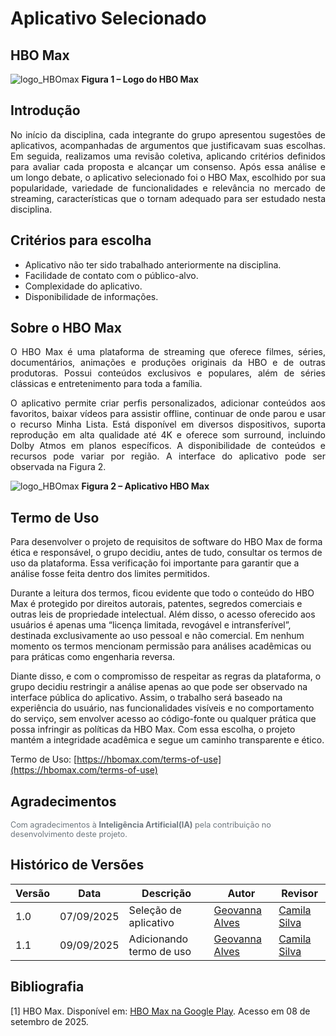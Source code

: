 # Aplicativo Selecionado

## HBO Max

![logo_HBOmax](https://i.postimg.cc/9MkV7GyR/icons8-hbo-max-240.png)
**Figura 1 – Logo do HBO Max**

## Introdução

<div style="text-align: justify;">
No início da disciplina, cada integrante do grupo apresentou sugestões de aplicativos, acompanhadas de argumentos que justificavam suas escolhas. Em seguida, realizamos uma revisão coletiva, aplicando critérios definidos para avaliar cada proposta e alcançar um consenso. Após essa análise e um longo debate, o aplicativo selecionado foi o HBO Max, escolhido por sua popularidade, variedade de funcionalidades e relevância no mercado de streaming, características que o tornam adequado para ser estudado nesta disciplina.
</div>

## Critérios para escolha

- Aplicativo não ter sido trabalhado anteriormente na disciplina.
- Facilidade de contato com o público-alvo.
- Complexidade do aplicativo.
- Disponibilidade de informações.

## Sobre o HBO Max

<div style="text-align: justify;">
O HBO Max é uma plataforma de streaming que oferece filmes, séries, documentários, animações e produções originais da HBO e de outras produtoras. Possui conteúdos exclusivos e populares, além de séries clássicas e entretenimento para toda a família.

O aplicativo permite criar perfis personalizados, adicionar conteúdos aos favoritos, baixar vídeos para assistir offline, continuar de onde parou e usar o recurso Minha Lista. Está disponível em diversos dispositivos, suporta reprodução em alta qualidade até 4K e oferece som surround, incluindo Dolby Atmos em planos específicos. A disponibilidade de conteúdos e recursos pode variar por região. A interface do aplicativo pode ser observada na Figura 2.

</div>

![logo_HBOmax](https://i.postimg.cc/V6tt1sbJ/play-google-hbomax-com.jpg)
**Figura 2 – Aplicativo HBO Max**

## Termo de Uso

Para desenvolver o projeto de requisitos de software do HBO Max de forma ética e responsável, o grupo decidiu, antes de tudo, consultar os termos de uso da plataforma. Essa verificação foi importante para garantir que a análise fosse feita dentro dos limites permitidos.

Durante a leitura dos termos, ficou evidente que todo o conteúdo do HBO Max é protegido por direitos autorais, patentes, segredos comerciais e outras leis de propriedade intelectual. Além disso, o acesso oferecido aos usuários é apenas uma “licença limitada, revogável e intransferível”, destinada exclusivamente ao uso pessoal e não comercial. Em nenhum momento os termos mencionam permissão para análises acadêmicas ou para práticas como engenharia reversa.

Diante disso, e com o compromisso de respeitar as regras da plataforma, o grupo decidiu restringir a análise apenas ao que pode ser observado na interface pública do aplicativo. Assim, o trabalho será baseado na experiência do usuário, nas funcionalidades visíveis e no comportamento do serviço, sem envolver acesso ao código-fonte ou qualquer prática que possa infringir as políticas da HBO Max. Com essa escolha, o projeto mantém a integridade acadêmica e segue um caminho transparente e ético.

Termo de Uso: [https://hbomax.com/terms-of-use](https://hbomax.com/terms-of-use)

## Agradecimentos

<div style="text-align:left; font-size:0.9em; color:#6c757d; margin-top:1em;">
  Com agradecimentos à <b>Inteligência Artificial(IA)</b> pela contribuição no desenvolvimento deste projeto.
</div>



## Histórico de Versões

| Versão | Data       | Descrição                | Autor                                                 | Revisor                                         |
| ------ | ---------- | ------------------------ | ----------------------------------------------------- | ----------------------------------------------- |
| 1.0    | 07/09/2025 | Seleção de aplicativo    | [Geovanna Alves](https://github.com/GeovannaUmbelino) | [Camila Silva](https://github.com/CamilaSilvaC) |
| 1.1    | 09/09/2025 | Adicionando termo de uso | [Geovanna Alves](https://github.com/GeovannaUmbelino) | [Camila Silva](https://github.com/CamilaSilvaC) |

## Bibliografia

[1] HBO Max. Disponível em: [HBO Max na Google Play](https://play.google.com/store/apps/details?id=com.hbo.hbonow&hl=pt_BR&gl=US). Acesso em 08 de setembro de 2025.
